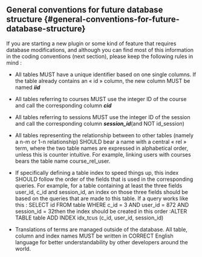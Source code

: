 ## General conventions for future database structure {#general-conventions-for-future-database-structure}

If you are starting a new plugin or some kind of feature that requires database modifications, and although you can find most of this information in the coding conventions (next section), please keep the following rules in mind :

*   All tables MUST have a unique identifier based on one single columns. If the table already contains an « id » column, the new column MUST be named **_iid_**

*   All tables referring to courses MUST use the integer ID of the course and call the corresponding column **_cid_**

*   All tables referring to sessions MUST use the integer ID of the session and call the corresponding column **_session_id_**(and NOT id_session)

*   All tables representing the relationship between to other tables (namely a n-m or 1-n relationship) SHOULD bear a name with a central « rel » term, where the two table names are expressed in alphabetical order, unless this is counter intuitive. For example, linking users with courses bears the table name course_rel_user.

*   If specifically defining a table index to speed things up, this index SHOULD follow the order of the fields that is used in the corresponding queries. For example, for a table containing at least the three fields user_id, c_id and session_id, an index on those three fields should be based on the queries that are made to this table. If a query works like this : SELECT id FROM table WHERE c_id = 3 AND user_id = 872 AND session_id = 32then the index should be created in this order :ALTER TABLE table ADD INDEX idx_tcus (c_id, user_id, session_id)

*   Translations of terms are managed outside of the database. All table, column and index names MUST be written in CORRECT English language for better understandability by other developers around the world.